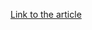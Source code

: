 [Link to the article](https://blog.eclecticiq.com/spearphishing-campaign-targets-zimbra-webmail-portals-of-government-organizations?hsLang=en)
